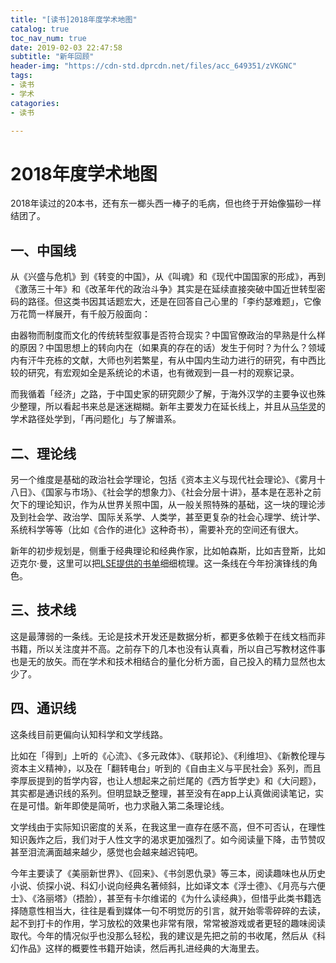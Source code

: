 ```yaml
---
title: "[读书]2018年度学术地图"
catalog: true
toc_nav_num: true
date: 2019-02-03 22:47:58
subtitle: "新年回顾"
header-img: "https://cdn-std.dprcdn.net/files/acc_649351/zVKGNC"
tags:
- 读书
- 学术
catagories:
- 读书

---
```


# 2018年度学术地图

2018年读过的20本书，还有东一榔头西一棒子的毛病，但也终于开始像猫砂一样结团了。

## 一、中国线

从《兴盛与危机》到《转变的中国》，从《叫魂》和《现代中国国家的形成》，再到《激荡三十年》和《改革年代的政治斗争》其实是在延续直接突破中国近世转型密码的路径。但这类书因其话题宏大，还是在回答自己心里的「李约瑟难题」，它像万花筒一样展开，有千般万般面向：

由器物而制度而文化的传统转型叙事是否符合现实？中国官僚政治的早熟是什么样的原因？中国思想上的转向内在（如果真的存在的话）发生于何时？为什么？领域内有汗牛充栋的文献，大师也列若繁星，有从中国内生动力进行的研究，有中西比较的研究，有宏观如全是系统论的术语，也有微观到一县一村的观察记录。

而我循着「经济」之路，于中国史家的研究颇少了解，于海外汉学的主要争议也殊少整理，所以看起书来总是迷迷糊糊。新年主要发力在延长线上，并且从[马华灵](https://www.douban.com/note/645895227/)的学术路径处学到，「再问题化」与了解谱系。

## 二、理论线

另一个维度是基础的政治社会学理论，包括《资本主义与现代社会理论》、《雾月十八日》、《国家与市场》、《社会学的想象力》、《社会分层十讲》，基本是在恶补之前欠下的理论知识，作为从世界关照中国，从一般关照特殊的基础，这一块的理论涉及到社会学、政治学、国际关系学、人类学，甚至更复杂的社会心理学、统计学、系统科学等等（比如《合作的进化》这种奇书），需要补充的空间还有很大。

新年的初步规划是，侧重于经典理论和经典作家，比如帕森斯，比如吉登斯，比如迈克尔·曼，这里可以把[LSE提供的书单](http://www.lse.ac.uk/study-at-lse/Graduate/Degree-programmes-2019/MSc-Political-Sociology)细细梳理。这一条线在今年扮演锋线的角色。

## 三、技术线

这是最薄弱的一条线。无论是技术开发还是数据分析，都更多依赖于在线文档而非书籍，所以关注度并不高。之前存下的几本也没有认真看，所以自己写教材这件事也是无的放矢。而在学术和技术相结合的量化分析方面，自己投入的精力显然也太少了。



## 四、通识线

这条线目前更偏向认知科学和文学线路。

比如在「得到」上听的《心流》、《多元政体》、《联邦论》、《利维坦》、《新教伦理与资本主义精神》，以及在「翻转电台」听到的《自由主义与平民社会》系列，而且李厚辰提到的哲学内容，也让人想起来之前烂尾的《西方哲学史》和《大问题》，其实都是通识线的系列。但明显缺乏整理，甚至没有在app上认真做阅读笔记，实在是可惜。新年即使是简听，也力求融入第二条理论线。

文学线由于实际知识密度的关系，在我这里一直存在感不高，但不可否认，在理性知识轰炸之后，我们对于人性文字的渴求更加强烈了。如今阅读量下降，击节赞叹甚至泪流满面越来越少，感觉也会越来越迟钝吧。

今年主要读了《美丽新世界》、《回来》、《书剑恩仇录》等三本，阅读趣味也从历史小说、侦探小说、科幻小说向经典名著倾斜，比如译文本《浮士德》、《月亮与六便士》、《洛丽塔》（捂脸），甚至有卡尔维诺的《为什么读经典》，但惜乎此类书籍选择随意性相当大，往往是看到媒体一句不明觉厉的引言，就开始零零碎碎的去读，起不到打卡的作用，学习放松的效果也非常有限，常常被游戏或者更轻的趣味阅读取代。今年的情况似乎也没那么轻松，我的建议是先把之前的书收尾，然后从《科幻作品》这样的概要性书籍开始读，然后再扎进经典的大海里去。



